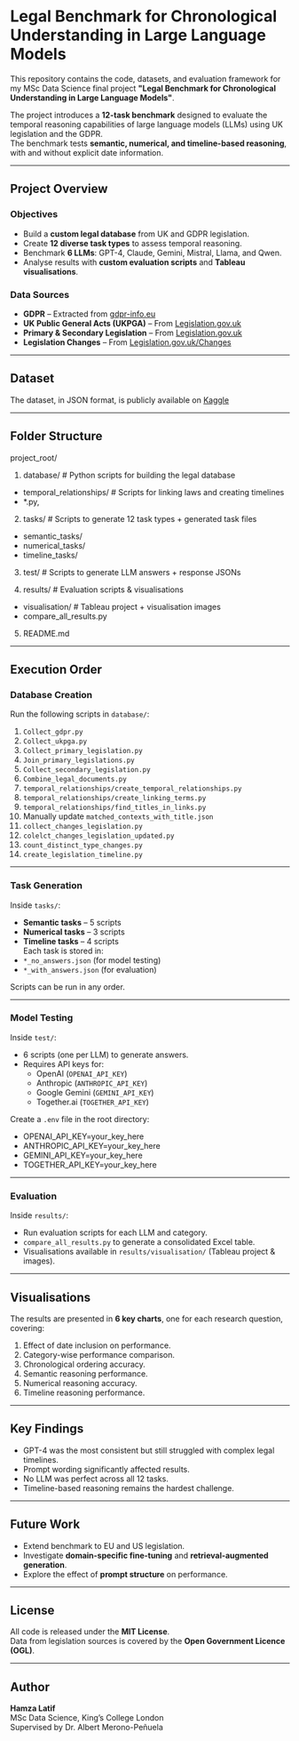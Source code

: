 # Legal Benchmark for Chronological Understanding in Large Language Models

This repository contains the code, datasets, and evaluation framework for my MSc Data Science final project **"Legal Benchmark for Chronological Understanding in Large Language Models"**.

The project introduces a **12-task benchmark** designed to evaluate the temporal reasoning capabilities of large language models (LLMs) using UK legislation and the GDPR.  
The benchmark tests **semantic, numerical, and timeline-based reasoning**, with and without explicit date information.

---

## Project Overview

### Objectives
- Build a **custom legal database** from UK and GDPR legislation.
- Create **12 diverse task types** to assess temporal reasoning.
- Benchmark **6 LLMs**: GPT-4, Claude, Gemini, Mistral, Llama, and Qwen.
- Analyse results with **custom evaluation scripts** and **Tableau visualisations**.

### Data Sources
- **GDPR** – Extracted from [gdpr-info.eu](https://gdpr-info.eu)
- **UK Public General Acts (UKPGA)** – From [Legislation.gov.uk](https://www.legislation.gov.uk)
- **Primary & Secondary Legislation** – From [Legislation.gov.uk](https://www.legislation.gov.uk)
- **Legislation Changes** – From [Legislation.gov.uk/Changes](https://www.legislation.gov.uk/changes)

---

## Dataset
The dataset, in JSON format, is publicly available on [Kaggle](https://www.kaggle.com/datasets/hamza49/uk-legislations/data)

---

## Folder Structure
project_root/

1. database/ # Python scripts for building the legal database
  - temporal_relationships/ # Scripts for linking laws and creating timelines
  - *.py,

2. tasks/ # Scripts to generate 12 task types + generated task files
  - semantic_tasks/
  - numerical_tasks/
  - timeline_tasks/

3. test/ # Scripts to generate LLM answers + response JSONs

4. results/ # Evaluation scripts & visualisations
  - visualisation/ # Tableau project + visualisation images
  - compare_all_results.py

5. README.md

---

## Execution Order

### **Database Creation**
Run the following scripts in `database/`:
1. `Collect_gdpr.py`
2. `Collect_ukpga.py`
3. `Collect_primary_legislation.py`
4. `Join_primary_legislations.py`
5. `Collect_secondary_legislation.py`
6. `Combine_legal_documents.py`
7. `temporal_relationships/create_temporal_relationships.py`
8. `temporal_relationships/create_linking_terms.py`
9. `temporal_relationships/find_titles_in_links.py`
10. Manually update `matched_contexts_with_title.json`
11. `collect_changes_legislation.py`
12. `colelct_changes_legislation_updated.py`
13. `count_distinct_type_changes.py`
14. `create_legislation_timeline.py`

---

### **Task Generation**
Inside `tasks/`:
- **Semantic tasks** – 5 scripts
- **Numerical tasks** – 3 scripts
- **Timeline tasks** – 4 scripts  
Each task is stored in:
- `*_no_answers.json` (for model testing)
- `*_with_answers.json` (for evaluation)

Scripts can be run in any order.

---

### **Model Testing**
Inside `test/`:
- 6 scripts (one per LLM) to generate answers.
- Requires API keys for:
  - OpenAI (`OPENAI_API_KEY`)
  - Anthropic (`ANTHROPIC_API_KEY`)
  - Google Gemini (`GEMINI_API_KEY`)
  - Together.ai (`TOGETHER_API_KEY`)

Create a `.env` file in the root directory:
- OPENAI_API_KEY=your_key_here
- ANTHROPIC_API_KEY=your_key_here
- GEMINI_API_KEY=your_key_here
- TOGETHER_API_KEY=your_key_here

---

### **Evaluation**
Inside `results/`:
- Run evaluation scripts for each LLM and category.
- `compare_all_results.py` to generate a consolidated Excel table.
- Visualisations available in `results/visualisation/` (Tableau project & images).

---

## Visualisations
The results are presented in **6 key charts**, one for each research question, covering:
1. Effect of date inclusion on performance.
2. Category-wise performance comparison.
3. Chronological ordering accuracy.
4. Semantic reasoning performance.
5. Numerical reasoning accuracy.
6. Timeline reasoning performance.

---

## Key Findings
- GPT-4 was the most consistent but still struggled with complex legal timelines.
- Prompt wording significantly affected results.
- No LLM was perfect across all 12 tasks.
- Timeline-based reasoning remains the hardest challenge.

---

## Future Work
- Extend benchmark to EU and US legislation.
- Investigate **domain-specific fine-tuning** and **retrieval-augmented generation**.
- Explore the effect of **prompt structure** on performance.

---

## License
All code is released under the **MIT License**.  
Data from legislation sources is covered by the **Open Government Licence (OGL)**.

---

## Author
**Hamza Latif**  
MSc Data Science, King’s College London  
Supervised by Dr. Albert Merono-Peñuela
